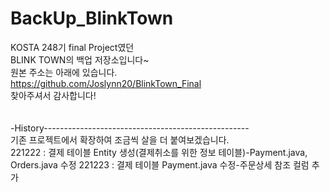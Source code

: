 # BackUp_BlinkTown
KOSTA 248기 final Project였던<br>
BLINK TOWN의 백업 저장소입니다~<br>
원본 주소는 아래에 있습니다.<br>
https://github.com/Joslynn20/BlinkTown_Final
<br>찾아주셔서 감사합니다!<br>
<br><br>
-History---------------------------------------------------<br>
기존 프로젝트에서 확장하여 조금씩 살을 더 붙여보겠습니다.<br>
221222 : 결제 테이블 Entity 생성(결제취소를 위한 정보 테이블)-Payment.java, Orders.java 수정
221223 : 결제 테이블 Payment.java 수정-주문상세 참조 컬럼 추가
